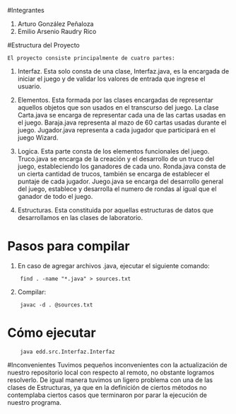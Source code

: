 #Integrantes
1. Arturo González Peñaloza
2. Emilio Arsenio Raudry Rico

#Estructura del Proyecto
```
El proyecto consiste principalmente de cuatro partes:
```

1. Interfaz. Esta solo consta de una clase, Interfaz.java, es la encargada de iniciar el juego y de validar los valores de entrada que ingrese el usuario.
2. Elementos. Esta formada por las clases encargadas de representar aquellos objetos que son usados en el transcurso del juego. La clase Carta.java se encarga de representar cada una de las cartas usadas en el juego. Baraja.java representa al mazo de 60 cartas usadas durante el juego. Jugador.java representa a cada jugador que participará en el juego Wizard.
3. Logica. Esta parte consta de los elementos funcionales del juego. Truco.java se encarga de la creación y el desarrollo de un truco del juego, estableciendo los ganadores de cada uno. Ronda.java consta de un cierta cantidad de trucos, también se encarga de establecer el puntaje de cada jugador. Juego.java se encarga del desarrollo general del juego, establece y desarrolla el numero de rondas al igual que el ganador de todo el juego.

4. Estructuras. Esta constituida por aquellas estructuras de datos que desarrollamos en las clases de laboratorio.

# Pasos para compilar
1. En caso de agregar archivos .java, ejecutar el siguiente comando:
```
    find . -name "*.java" > sources.txt
```
2. Compilar:
```
    javac -d . @sources.txt
```
# Cómo ejecutar
```
    java edd.src.Interfaz.Interfaz
```

#Inconvenientes
Tuvimos pequeños inconvenientes con la actualización de nuestro repositorio local con respecto al remoto, no obstante logramos resolverlo. De igual manera tuvimos un ligero problema con una de las clases de Estructuras, ya que en la definición de ciertos métodos no contemplaba ciertos casos que terminaron por parar la ejecución de nuestro programa.
